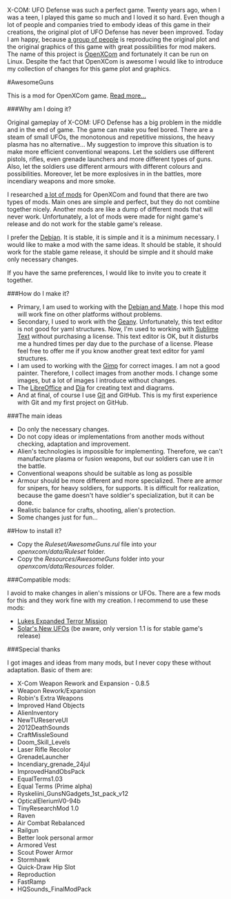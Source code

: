 ﻿X-COM: UFO Defense was such a perfect game. Twenty years ago, when I was a teen, I played this game so much and I loved it so hard. Even though a lot of people and companies tried to embody ideas of this game in their creations, the original plot of UFO Defense has never been improved. Today I am happy, because [a group of people](https://github.com/SupSuper/OpenXcom/graphs/contributors) is reproducing the original plot and the original graphics of this game with great possibilities for mod makers. The name of this project is [OpenXCom](https://github.com/SupSuper/OpenXcom) and fortunately it can be run on Linux. Despite the fact that OpenXCom is awesome I would like to introduce my collection of changes for this game plot and graphics.

#AwesomeGuns

This is a mod for OpenXCom game. [Read more...](DESCRIPTION.md)

###Why am I doing it?

Original gameplay of X-COM: UFO Defense has a big problem in the middle and in the end of game. The game can make you feel bored. There are a steam of small UFOs, the monotonous and repetitive missions, the heavy plasma has no alternative...  My suggestion to improve this situation is to make more efficient conventional weapons. Let the soldiers use different pistols, rifles, even grenade launchers and more different types of guns. Also, let the soldiers use different armours with different colours and possibilities. Moreover, let be more explosives in in the battles, more incendiary weapons and more smoke.

I researched [a lot of mods](http://www.openxcom.com/mods) for OpenXCom and found that there are two types of mods. Main ones are simple and perfect, but they do not combine together nicely. Another mods are like a dump of different mods that will never work. Unfortunately, a lot of mods were made for night game's release and do not work for the stable game's release.

I prefer the [Debian](https://www.debian.org/). It is stable, it is simple and it is a minimum necessary. I would like to make a mod with the same ideas. It should be stable, it should work for the stable game release, it should be simple and it should make only necessary changes.

If you have the same preferences, I would like to invite you to create it together.

###How do I make it?

- Primary, I am used to working with the [Debian and Mate](https://wiki.debian.org/Mate). I hope this mod will work fine on other platforms without problems.
- Secondary, I used to work with the [Geany](https://www.geany.org/). Unfortunately, this text editor is not good for yaml structures. Now, I'm used to working with [Sublime Text](https://www.sublimetext.com/) without purchasing a license. This text editor is OK, but it disturbs me a hundred times per day due to the purchase of a license. Please feel free to offer me if you know another great text editor for yaml structures.
- I am used to working with the [Gimp](https://www.gimp.org/) for correct images. I am not a good painter. Therefore, I collect images from another mods. I change some images, but a lot of images I introduce without changes.
- The [LibreOffice](http://www.libreoffice.org/) and [Dia](https://wiki.gnome.org/Apps/Dia/) for creating text and diagrams.
- And at final, of course I use [Git](https://git-scm.com/) and GitHub. This is my first experience with Git and my first project on GitHub.

###The main ideas

- Do only the necessary changes.
- Do not copy ideas or implementations from another mods without checking, adaptation and improvement.
- Alien's technologies is impossible for implementing. Therefore, we can't manufacture plasma or fusion weapons, but our soldiers can use it in the battle.
- Conventional weapons should be suitable as long as possible
- Armour should be more different and more specialized. There are armor for snipers, for heavy soldiers, for supports. It is difficult for realization, because the game doesn't have soldier's specialization, but it can be done.
- Realistic balance for crafts, shooting, alien's protection.
- Some changes just for fun...

##How to install it?

* Copy the *Ruleset/AwesomeGuns.rul* file into your *openxcom/data/Ruleset* folder.
* Copy the *Resources/AwesomeGuns* folder into your *openxcom/data/Resources* folder.

###Compatible mods:

I avoid to make changes in alien's missions or UFOs. There are a few mods for this and they work fine with my creation. I recommend to use these mods:
- [Lukes Expanded Terror Mission](http://www.openxcom.com/mod/lukes-expanded-terror-mission)
- [Solar's New UFOs](http://www.openxcom.com/mod/solar-039-s-new-ufos) (be aware, only version 1.1 is for stable game's release)

###Special thanks

I got images and ideas from many mods, but I never copy these without adaptation. Basic of them are:
- X-Com Weapon Rework and Expansion - 0.8.5
- Weapon Rework/Expansion
- Robin's Extra Weapons
- Improved Hand Objects
- AlienInventory
- NewTUReserveUI
- 2012DeathSounds
- CraftMissleSound
- Doom_Skill_Levels
- Laser Rifle Recolor
- GrenadeLauncher
- Incendiary_grenade_24jul
- ImprovedHandObsPack
- EqualTerms1.03
- Equal Terms (Prime alpha)
- Ryskeliini_GunsNGadgets_1st_pack_v12
- OpticalEleriumV0-94b
- TinyResearchMod 1.0
- Raven
- Air Combat Rebalanced
- Railgun
- Better look personal armor
- Armored Vest
- Scout Power Armor
- Stormhawk
- Quick-Draw Hip Slot
- Reproduction
- FastRamp
- HQSounds_FinalModPack
